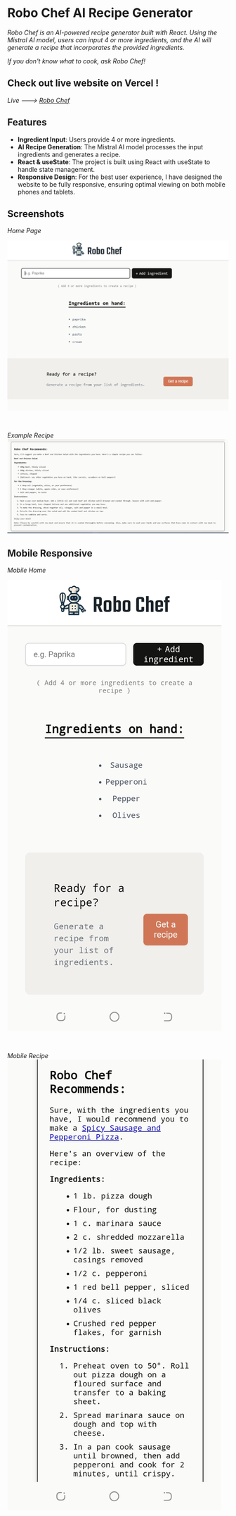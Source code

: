 # Robo Chef AI Recipe Generator

*Robo Chef is an AI-powered recipe generator built with React. Using the Mistral AI model, users can input 4 or more ingredients, and the AI will generate a recipe that incorporates the provided ingredients.*

*If you don't know what to cook, ask Robo Chef!*

## Check out live website on Vercel !

*Live ---> <a href="https://robochef.vercel.app/" target="_blank">Robo Chef</a>*

## Features

- **Ingredient Input**: Users provide 4 or more ingredients.
- **AI Recipe Generation**: The Mistral AI model processes the input ingredients and generates a recipe.
- **React & useState**: The project is built using React with useState to handle state management.
- **Responsive Design**: For the best user experience, I have designed the website to be fully responsive, ensuring optimal viewing on both mobile phones and tablets.

## Screenshots


*Home Page*

![Home](src/assets/home.png)

<br>

*Example Recipe*
![Recipe](src/assets/recipe.png)

## Mobile Responsive

*Mobile Home*

![Mobile Home](src/assets/mobile-home.jpeg)

<br>

*Mobile Recipe*
![Mobile Recipe](src/assets/mobile-recipe.jpeg)

  
